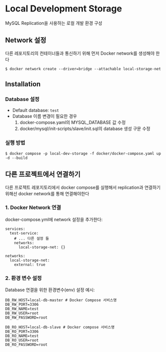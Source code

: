 # Local Development Storage

MySQL Replication을 사용하는 로컬 개발 환경 구성

## Network 설정

다른 레포지토리의 컨테이너들과 통신하기 위해 먼저 Docker network를 생성해야 한다
```shell
$ docker network create --driver=bridge --attachable local-storage-net
```


## Installation
### Database 설정
- Default database: `test`
- Database 이름 변경이 필요한 경우
  1. docker-compose.yaml의 MYSQL_DATABASE 값 수정
  2. docker/mysql/init-scripts/slave/init.sql의 database 생성 구문 수정

### 실행 방법
```shell
$ docker compose -p local-dev-storage -f docker/docker-compose.yaml up -d --build
```

## 다른 프로젝트에서 연결하기

다른 프로젝트 레포지토리에서 docker compose를 실행해서 replication과 연결하기 위해선 docker network를 통해 연결해야한다

### 1. Docker Network 연결
docker-compose.yml에 network 설정을 추가한다:

```docker
services:
  test-service:
    # ... 다른 설정 들
    networks:
      local-storage-net: {}

networks:
  local-storage-net:
    external: true
```

### 2. 환경 변수 설정
Database 연결을 위한 환경변수(env) 설정 예시:
```shell
DB_RW_HOST=local-db-master # Docker Compose 서비스명
DB_RW_PORT=3306
DB_RW_NAME=test
DB_RW_USER=root
DB_RW_PASSWORD=root

DB_RO_HOST=local-db-slave # Docker compose 서비스명
DB_RO_PORT=3306
DB_RO_NAME=test
DB_RO_USER=root
DB_RO_PASSWORD=root
```

